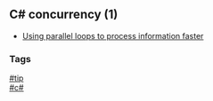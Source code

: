 ## C\# concurrency (1)

- [Using parallel loops to process information faster](using-parallel-loops.md)

### Tags
[#tip](../../tips.md)  
[#c#](../csharp.md)